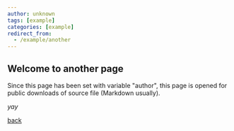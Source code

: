 ```yaml
---
author: unknown
tags: [example]
categories: [example]
redirect_from:
  - /example/another
---
```


## Welcome to another page

Since this page has been set with variable "author", this page is opened for public downloads of source file (Markdown usually).

_yay_

[back](./)